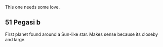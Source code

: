 This one needs some love. 

## 51 Pegasi b
First planet found around a Sun-like star. Makes sense because its closeby and large.